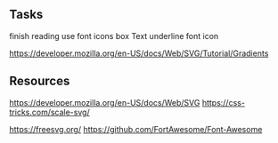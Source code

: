 ﻿
## Tasks
finish reading
use font icons
box
	Text
	underline
	font icon


https://developer.mozilla.org/en-US/docs/Web/SVG/Tutorial/Gradients

## Resources
https://developer.mozilla.org/en-US/docs/Web/SVG
https://css-tricks.com/scale-svg/

https://freesvg.org/
https://github.com/FortAwesome/Font-Awesome